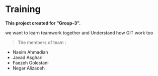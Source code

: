 # Training

**This project created for "Group-3".**

we want to learn teamwork together and Understand how GIT work too

> The members of team :

- Naeim Ahmadian
- Javad Asghari
- Faezeh Golestani
- Negar Alizadeh
